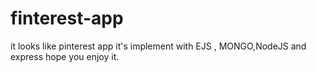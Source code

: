 # finterest-app
it looks like pinterest app
it's implement with EJS , MONGO,NodeJS and express hope you enjoy it.
